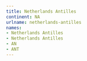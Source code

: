 ```yaml
---
title: Netherlands Antilles
continent: NA
urlname: netherlands-antilles
names:
- Netherlands Antilles
- Netherlands Antilles
- AN
- ANT
---
```


